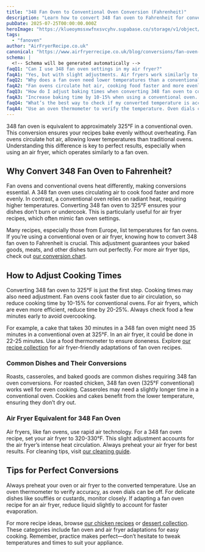 ```yaml
---
title: "348 Fan Oven to Conventional Oven Conversion (Fahrenheit)"
description: "Learn how to convert 348 fan oven to Fahrenheit for conventional ovens with our easy guide. Get perfect results every time!"
pubDate: 2025-07-25T00:00:00.000Z
heroImage: "https://klueoymssxwfnxsvcyhv.supabase.co/storage/v1/object/public/Shmucket/348-fan-oven-to-conventional-oven-conversion-fahrenheit.png"
tags:
  - "fanoven"
author: "AirFryerRecipe.co.uk"
canonical: "https://www.airfryerrecipe.co.uk/blog/conversions/fan-oven-to-fahrenheit/348-fan-oven-to-conventional-oven-conversion-fahrenheit"
schema: |
  <!-- Schema will be generated automatically -->
faqQ1: "Can I use 348 fan oven settings in my air fryer?"
faqA1: "Yes, but with slight adjustments. Air fryers work similarly to fan ovens but are more efficient. Set your air fryer to 320-330°F for a 348 fan oven recipe. Reduce cooking time by 20-25% and check food early to avoid overcooking."
faqQ2: "Why does a fan oven need lower temperatures than a conventional oven?"
faqA2: "Fan ovens circulate hot air, cooking food faster and more evenly. This means they can use lower temperatures than conventional ovens, which rely on radiant heat. Converting 348 fan oven to 325°F ensures your dish cooks properly without burning."
faqQ3: "How do I adjust baking times when converting 348 fan oven to conventional?"
faqA3: "Increase baking time by 10-15% when using a conventional oven. For example, a 30-minute fan oven recipe may need 35 minutes in a conventional oven at 325°F. Always check for doneness a few minutes early to avoid overbaking."
faqQ4: "What’s the best way to check if my converted temperature is accurate?"
faqA4: "Use an oven thermometer to verify the temperature. Oven dials can be inaccurate, leading to under- or overcooked food. For air fryers, start with the lower end of the temperature range and adjust as needed based on results."
---
```

<p>348 fan oven is equivalent to approximately 325°F in a conventional oven. This conversion ensures your recipes bake evenly without overheating. Fan ovens circulate hot air, allowing lower temperatures than traditional ovens. Understanding this difference is key to perfect results, especially when using an air fryer, which operates similarly to a fan oven.</p>

<h2>Why Convert 348 Fan Oven to Fahrenheit?</h2>
<p>Fan ovens and conventional ovens heat differently, making conversions essential. A 348 fan oven uses circulating air to cook food faster and more evenly. In contrast, a conventional oven relies on radiant heat, requiring higher temperatures. Converting 348 fan oven to 325°F ensures your dishes don’t burn or undercook. This is particularly useful for air fryer recipes, which often mimic fan oven settings.</p>

<p>Many recipes, especially those from Europe, list temperatures for fan ovens. If you’re using a conventional oven or air fryer, knowing how to convert 348 fan oven to Fahrenheit is crucial. This adjustment guarantees your baked goods, meats, and other dishes turn out perfectly. For more air fryer tips, check out <a href=https://www.airfryerrecipe.co.uk/air-fryer-conversion-chart>our conversion chart</a>.</p>

<h2>How to Adjust Cooking Times</h2>
<p>Converting 348 fan oven to 325°F is just the first step. Cooking times may also need adjustment. Fan ovens cook faster due to air circulation, so reduce cooking time by 10-15% for conventional ovens. For air fryers, which are even more efficient, reduce time by 20-25%. Always check food a few minutes early to avoid overcooking.</p>

<p>For example, a cake that takes 30 minutes in a 348 fan oven might need 35 minutes in a conventional oven at 325°F. In an air fryer, it could be done in 22-25 minutes. Use a food thermometer to ensure doneness. Explore <a href=https://www.airfryerrecipe.co.uk/recipes>our recipe collection</a> for air fryer-friendly adaptations of fan oven recipes.</p>

<h3>Common Dishes and Their Conversions</h3>
<p>Roasts, casseroles, and baked goods are common dishes requiring 348 fan oven conversions. For roasted chicken, 348 fan oven (325°F conventional) works well for even cooking. Casseroles may need a slightly longer time in a conventional oven. Cookies and cakes benefit from the lower temperature, ensuring they don’t dry out.</p>

<h3>Air Fryer Equivalent for 348 Fan Oven</h3>
<p>Air fryers, like fan ovens, use rapid air technology. For a 348 fan oven recipe, set your air fryer to 320-330°F. This slight adjustment accounts for the air fryer’s intense heat circulation. Always preheat your air fryer for best results. For cleaning tips, visit <a href=https://www.airfryerrecipe.co.uk/air-fryer-cleaner>our cleaning guide</a>.</p>

<h2>Tips for Perfect Conversions</h2>
<p>Always preheat your oven or air fryer to the converted temperature. Use an oven thermometer to verify accuracy, as oven dials can be off. For delicate dishes like soufflés or custards, monitor closely. If adapting a fan oven recipe for an air fryer, reduce liquid slightly to account for faster evaporation.</p>

<p>For more recipe ideas, browse <a href=https://www.airfryerrecipe.co.uk/recipe-category/chicken>our chicken recipes</a> or <a href=https://www.airfryerrecipe.co.uk/recipe-category/dessert>dessert collection</a>. These categories include fan oven and air fryer adaptations for easy cooking. Remember, practice makes perfect—don’t hesitate to tweak temperatures and times to suit your appliance.</p>
